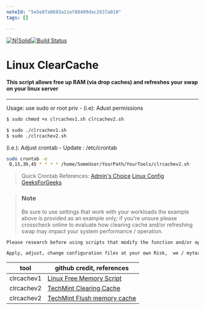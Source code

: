 ```yaml
---
noteId: "5e5e87a0683a11ef88409dac2637a010"
tags: []

---
```


  
[![N|Solid](https://cldup.com/dTxpPi9lDf.thumb.png)](https://nodesource.com/products/nsolid)[![Build Status](https://travis-ci.org/joemccann/dillinger.svg?branch=master)](https://travis-ci.org/joemccann/dillinger)
 # Linux ClearCache
 #### This script allows free up RAM (via drop caches) and refreshes your swap on your linux server
--------------------------------------------
Usage: 
use sudo or root priv  - (i.e): Adust permissions
```sh
$ sudo chmod +x clrcachev1.sh clrcachev2.sh
```
```sh
$ sudo ./clrcachev1.sh  
$ sudo ./clrcachev2.sh
```
(i.e.): Adjust crontab - Update : /etc/crontab
```sh
sudo crontab -e
 0,15,30,45 * * * * /home/SomeUser/YourPath/YourTools/clrcachev2.sh
```
>Quick Crontab References:
> [Admin's Choice](https://www.adminschoice.com/crontab-quick-reference)
> [Linux Config](https://linuxconfig.org/linux-crontab-reference-guide)
> [GeeksForGeeks](https://www.geeksforgeeks.org/crontab-in-linux-with-examples/)

> ### Note   
>Be sure to use settings that work with your workloads the example above is provided as an example only; if you're unsure please crosscheck online to evaluate how clearing cache and/or refreshing swap may impact your system performance / operation.
```sh
Please research before using scripts that modify the function and/or operation of your system.  Please leverage some of the references below to derive more information.

Apply, adjust, change configuration files at your own Risk,  we / myteam / nor the references cited below are responsible for changes *you make to your system*.  Enjoy!
```
| tool | github credit, references |
| ------ | ------ |
| clrcachev1 | [Linux Free Memory Script](https://github.com/jacob-israel/Linux-Free-Memory-Shell-Script) |
| clrcachev2 | [TechMint Clearing Cache ](https://www.tecmint.com/clear-ram-memory-cache-buffer-and-swap-space-on-linux/) |
| clrcachev2 | [TechMint Flush memory cache ](https://tecadmin.net/flush-memory-cache-on-linux-server/) |

